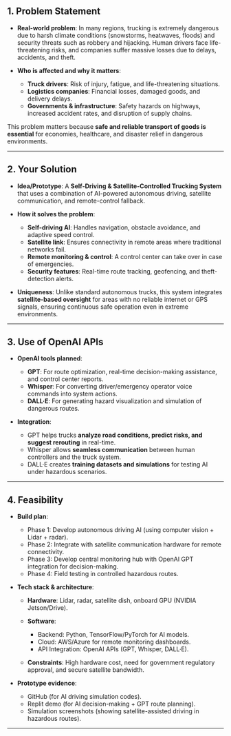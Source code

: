 

## 1. Problem Statement

* **Real-world problem**:
  In many regions, trucking is extremely dangerous due to harsh climate conditions (snowstorms, heatwaves, floods) and security threats such as robbery and hijacking. Human drivers face life-threatening risks, and companies suffer massive losses due to delays, accidents, and theft.

* **Who is affected and why it matters**:

  * **Truck drivers**: Risk of injury, fatigue, and life-threatening situations.
  * **Logistics companies**: Financial losses, damaged goods, and delivery delays.
  * **Governments & infrastructure**: Safety hazards on highways, increased accident rates, and disruption of supply chains.

This problem matters because **safe and reliable transport of goods is essential** for economies, healthcare, and disaster relief in dangerous environments.

---

## 2. Your Solution

* **Idea/Prototype**:
  A **Self-Driving & Satellite-Controlled Trucking System** that uses a combination of AI-powered autonomous driving, satellite communication, and remote-control fallback.

* **How it solves the problem**:

  * **Self-driving AI**: Handles navigation, obstacle avoidance, and adaptive speed control.
  * **Satellite link**: Ensures connectivity in remote areas where traditional networks fail.
  * **Remote monitoring & control**: A control center can take over in case of emergencies.
  * **Security features**: Real-time route tracking, geofencing, and theft-detection alerts.

* **Uniqueness**:
  Unlike standard autonomous trucks, this system integrates **satellite-based oversight** for areas with no reliable internet or GPS signals, ensuring continuous safe operation even in extreme environments.

---

## 3. Use of OpenAI APIs

* **OpenAI tools planned**:

  * **GPT**: For route optimization, real-time decision-making assistance, and control center reports.
  * **Whisper**: For converting driver/emergency operator voice commands into system actions.
  * **DALL·E**: For generating hazard visualization and simulation of dangerous routes.

* **Integration**:

  * GPT helps trucks **analyze road conditions, predict risks, and suggest rerouting** in real-time.
  * Whisper allows **seamless communication** between human controllers and the truck system.
  * DALL·E creates **training datasets and simulations** for testing AI under hazardous scenarios.

---

## 4. Feasibility

* **Build plan**:

  * Phase 1: Develop autonomous driving AI (using computer vision + Lidar + radar).
  * Phase 2: Integrate with satellite communication hardware for remote connectivity.
  * Phase 3: Develop central monitoring hub with OpenAI GPT integration for decision-making.
  * Phase 4: Field testing in controlled hazardous routes.

* **Tech stack & architecture**:

  * **Hardware**: Lidar, radar, satellite dish, onboard GPU (NVIDIA Jetson/Drive).
  * **Software**:

    * Backend: Python, TensorFlow/PyTorch for AI models.
    * Cloud: AWS/Azure for remote monitoring dashboards.
    * API Integration: OpenAI APIs (GPT, Whisper, DALL·E).
  * **Constraints**: High hardware cost, need for government regulatory approval, and secure satellite bandwidth.

* **Prototype evidence**:

  * GitHub (for AI driving simulation codes).
  * Replit demo (for AI decision-making + GPT route planning).
  * Simulation screenshots (showing satellite-assisted driving in hazardous routes).

---



